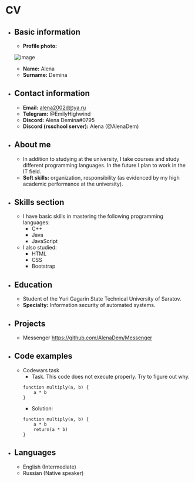 # CV

* ## Basic information
    + **Profile photo:**
    
    ![image](https://user-images.githubusercontent.com/62592371/147970691-afce9cf3-ab01-4b3c-8fc9-56b50af689a3.png)
    + **Name:** Alena 
    + **Surname:** Demina
    

* ## Contact information
    + **Email:** alena2002d@ya.ru
    + **Telegram:** @EmilyHighwind
    + **Discord:** Alena Demina#0795
    + **Discord (rsschool server):** Alena (@AlenaDem)

* ## About me
    + In addition to studying at the university, I take courses and study different programming languages. In the future I plan to work in the IT field.
    + **Soft skills:** organization, responsibility (as evidenced by my high academic performance at the university).

* ## Skills section
    + I have basic skills in mastering the following programming languages:
        - C++
        - Java
        - JavaScript
    + I also studied:
        - HTML
        - CSS
        - Bootstrap

* ## Education
    + Student of the Yuri Gagarin State Technical University of Saratov.
    + **Specialty:** Information security of automated systems.

* ## Projects
    + Messenger
    https://github.com/AlenaDem/Messenger

* ## Code examples
    + Codewars task
        - Task. This code does not execute properly. Try to figure out why.
        ```
        function multiply(a, b) {
            a * b
        }
        ```
        - Solution:
        ```
        function multiply(a, b) {
            a * b
            return(a * b)
        }
        ```


* ## Languages
    + English (Intermediate)
    + Russian (Native speaker)
